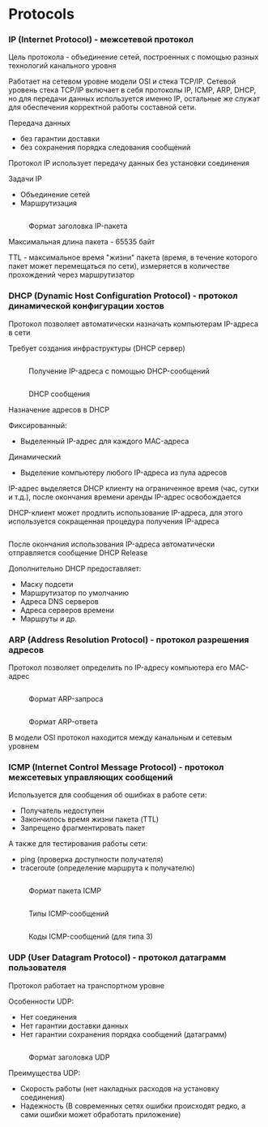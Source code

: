 # Protocols

### IP (Internet Protocol) - межсетевой протокол

Цель протокола - объединение сетей, построенных с помощью разных технологий канального уровня

Работает на сетевом уровне модели OSI и стека TCP/IP. Сетевой уровень стека TCP/IP включает в себя протоколы IP, ICMP, ARP, DHCP, но для передачи данных используется именно IP, остальные же служат для обеспечения корректной работы составной сети.

Передача данных

* без гарантии доставки
* без сохранения порядка следования сообщений

Протокол IP использует передачу данных без установки соединения

Задачи IP

* Объединение сетей
* Маршрутизация

<figure><img src="../../.gitbook/assets/image (1) (1) (1).png" alt=""><figcaption><p>Формат заголовка IP-пакета</p></figcaption></figure>

Максимальная длина пакета - 65535 байт&#x20;

TTL - максимальное время "жизни" пакета (время, в течение которого пакет может перемещаться по сети), измеряется в количестве прохождений через маршрутизатор

### DHCP (Dynamic Host Configuration Protocol) - протокол динамической конфигурации хостов

Протокол позволяет автоматически назначать компьютерам IP-адреса в сети

Требует создания инфраструктуры (DHCP сервер)

<figure><img src="../../.gitbook/assets/image (5).png" alt=""><figcaption><p>Получение IP-адреса с помощью DHCP-сообщений</p></figcaption></figure>

<figure><img src="../../.gitbook/assets/image (9).png" alt=""><figcaption><p>DHCP сообщения</p></figcaption></figure>

Назначение адресов в DHCP

Фиксированный:

* Выделенный IP-адрес для каждого MAC-адреса

Динамический

* Выделение компьютеру любого IP-адреса из пула адресов

IP-адрес выделяется DHCP клиенту на ограниченное время (час, сутки и т.д.), после окончания времени аренды IP-адрес освобождается

DHCP-клиент может продлить использование IP-адреса, для этого используется сокращенная процедура получения IP-адреса

<figure><img src="../../.gitbook/assets/image (6).png" alt=""><figcaption></figcaption></figure>

После окончания использования IP-адреса автоматически отправляется сообщение DHCP Release

Дополнительно DHCP предоставляет:

* Маску подсети
* Маршрутизатор по умолчанию
* Адреса DNS серверов
* Адреса серверов времени
* Маршруты и др.

### ARP (Address Resolution Protocol) - протокол разрешения адресов

Протокол позволяет определить по IP-адресу компьютера его MAC-адрес

<figure><img src="../../.gitbook/assets/image (7).png" alt=""><figcaption><p>Формат ARP-запроса</p></figcaption></figure>

<figure><img src="../../.gitbook/assets/image (2).png" alt=""><figcaption><p>Формат ARP-ответа</p></figcaption></figure>

В модели OSI протокол находится между канальным и сетевым уровнем

### ICMP (Internet Control Message Protocol) - протокол межсетевых управляющих сообщений

Используется для сообщения об ошибках в работе сети:

* Получатель недоступен
* Закончилось время жизни пакета (TTL)
* Запрещено фрагментировать пакет

А также для тестирования работы сети:&#x20;

* ping (проверка доступности получателя)
* traceroute (определение маршрута к получателю)

<figure><img src="../../.gitbook/assets/image.png" alt=""><figcaption><p>Формат пакета ICMP</p></figcaption></figure>

<figure><img src="../../.gitbook/assets/image (10).png" alt=""><figcaption><p>Типы ICMP-сообщений</p></figcaption></figure>

<figure><img src="../../.gitbook/assets/image (8).png" alt=""><figcaption><p>Коды ICMP-сообщений (для типа 3)</p></figcaption></figure>

### UDP (User Datagram Protocol) - протокол датаграмм пользователя

Протокол работает на транспортном уровне

Особенности UDP:

* Нет соединения
* Нет гарантии доставки данных&#x20;
* Нет гарантии сохранения порядка сообщений (датаграмм)

<figure><img src="../../.gitbook/assets/image (1).png" alt=""><figcaption><p>Формат заголовка UDP</p></figcaption></figure>

Преимущества UDP:

* Скорость работы (нет накладных расходов на установку соединения)
* Надежность (В современных сетях ошибки происходят редко, а сами ошибки может обработать приложение)

